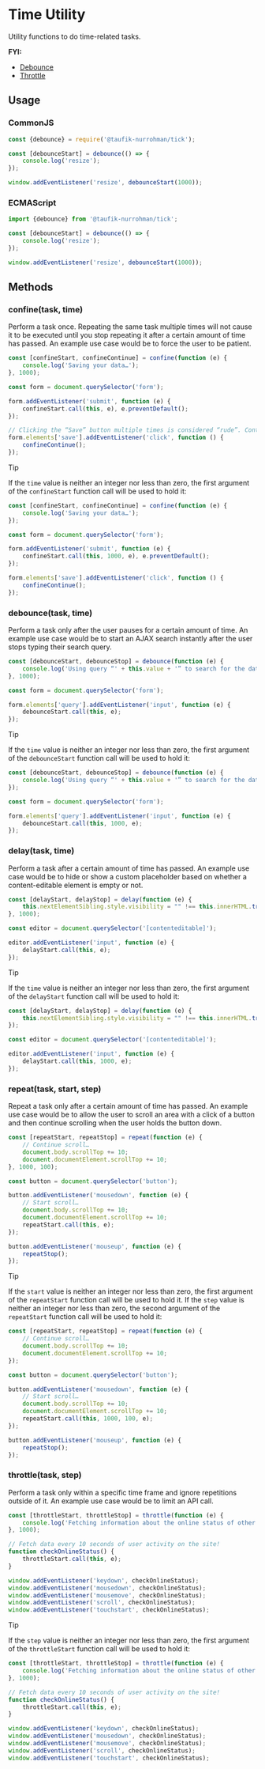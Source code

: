 Time Utility
============

Utility functions to do time-related tasks.

**FYI:**

 - [Debounce](https://developer.mozilla.org/en-US/docs/Glossary/Debounce)
 - [Throttle](https://developer.mozilla.org/en-US/docs/Glossary/Throttle)

Usage
-----

### CommonJS

~~~ js
const {debounce} = require('@taufik-nurrohman/tick');

const [debounceStart] = debounce(() => {
    console.log('resize');
});

window.addEventListener('resize', debounceStart(1000));
~~~

### ECMAScript

~~~ js
import {debounce} from '@taufik-nurrohman/tick';

const [debounceStart] = debounce(() => {
    console.log('resize');
});

window.addEventListener('resize', debounceStart(1000));
~~~

Methods
-------

### confine(task, time)

Perform a task once. Repeating the same task multiple times will not cause it to be executed until you stop repeating it
after a certain amount of time has passed. An example use case would be to force the user to be patient.

~~~ js
const [confineStart, confineContinue] = confine(function (e) {
    console.log('Saving your data…');
}, 1000);

const form = document.querySelector('form');

form.addEventListener('submit', function (e) {
    confineStart.call(this, e), e.preventDefault();
});

// Clicking the “Save” button multiple times is considered “rude”. Continue the restriction!
form.elements['save'].addEventListener('click', function () {
    confineContinue();
});
~~~

> [!TIP]
>
> If the `time` value is neither an integer nor less than zero, the first argument of the `confineStart` function call
> will be used to hold it:
>
> ~~~ js
> const [confineStart, confineContinue] = confine(function (e) {
>     console.log('Saving your data…');
> });
>
> const form = document.querySelector('form');
>
> form.addEventListener('submit', function (e) {
>     confineStart.call(this, 1000, e), e.preventDefault();
> });
>
> form.elements['save'].addEventListener('click', function () {
>     confineContinue();
> });
> ~~~

### debounce(task, time)

Perform a task only after the user pauses for a certain amount of time. An example use case would be to start an AJAX
search instantly after the user stops typing their search query.

~~~ js
const [debounceStart, debounceStop] = debounce(function (e) {
    console.log('Using query “' + this.value + '” to search for the data you want…');
}, 1000);

const form = document.querySelector('form');

form.elements['query'].addEventListener('input', function (e) {
    debounceStart.call(this, e);
});
~~~

> [!TIP]
>
> If the `time` value is neither an integer nor less than zero, the first argument of the `debounceStart` function call
> will be used to hold it:
>
> ~~~ js
> const [debounceStart, debounceStop] = debounce(function (e) {
>     console.log('Using query “' + this.value + '” to search for the data you want…');
> });
>
> const form = document.querySelector('form');
>
> form.elements['query'].addEventListener('input', function (e) {
>     debounceStart.call(this, 1000, e);
> });
> ~~~

### delay(task, time)

Perform a task after a certain amount of time has passed. An example use case would be to hide or show a custom
placeholder based on whether a content-editable element is empty or not.

~~~ js
const [delayStart, delayStop] = delay(function (e) {
    this.nextElementSibling.style.visibility = "" !== this.innerHTML.trim() ? 'hidden' : "";
}, 1000);

const editor = document.querySelector('[contenteditable]');

editor.addEventListener('input', function (e) {
    delayStart.call(this, e);
});
~~~

> [!TIP]
>
> If the `time` value is neither an integer nor less than zero, the first argument of the `delayStart` function call
> will be used to hold it:
>
> ~~~ js
> const [delayStart, delayStop] = delay(function (e) {
>     this.nextElementSibling.style.visibility = "" !== this.innerHTML.trim() ? 'hidden' : "";
> });
>
> const editor = document.querySelector('[contenteditable]');
>
> editor.addEventListener('input', function (e) {
>     delayStart.call(this, 1000, e);
> });
> ~~~

### repeat(task, start, step)

Repeat a task only after a certain amount of time has passed. An example use case would be to allow the user to scroll
an area with a click of a button and then continue scrolling when the user holds the button down.

~~~ js
const [repeatStart, repeatStop] = repeat(function (e) {
    // Continue scroll…
    document.body.scrollTop += 10;
    document.documentElement.scrollTop += 10;
}, 1000, 100);

const button = document.querySelector('button');

button.addEventListener('mousedown', function (e) {
    // Start scroll…
    document.body.scrollTop += 10;
    document.documentElement.scrollTop += 10;
    repeatStart.call(this, e);
});

button.addEventListener('mouseup', function (e) {
    repeatStop();
});
~~~

> [!TIP]
>
> If the `start` value is neither an integer nor less than zero, the first argument of the `repeatStart` function call
> will be used to hold it. If the `step` value is neither an integer nor less than zero, the second argument of the
> `repeatStart` function call will be used to hold it:
>
> ~~~ js
> const [repeatStart, repeatStop] = repeat(function (e) {
>     // Continue scroll…
>     document.body.scrollTop += 10;
>     document.documentElement.scrollTop += 10;
> });
>
> const button = document.querySelector('button');
> 
> button.addEventListener('mousedown', function (e) {
>     // Start scroll…
>     document.body.scrollTop += 10;
>     document.documentElement.scrollTop += 10;
>     repeatStart.call(this, 1000, 100, e);
> });
>
> button.addEventListener('mouseup', function (e) {
>     repeatStop();
> });
> ~~~

### throttle(task, step)

Perform a task only within a specific time frame and ignore repetitions outside of it. An example use case would be to
limit an API call.

~~~ js
const [throttleStart, throttleStop] = throttle(function (e) {
    console.log('Fetching information about the online status of other users…');
}, 1000);

// Fetch data every 10 seconds of user activity on the site!
function checkOnlineStatus() {
    throttleStart.call(this, e);
}

window.addEventListener('keydown', checkOnlineStatus);
window.addEventListener('mousedown', checkOnlineStatus);
window.addEventListener('mousemove', checkOnlineStatus);
window.addEventListener('scroll', checkOnlineStatus);
window.addEventListener('touchstart', checkOnlineStatus);
~~~

> [!TIP]
>
> If the `step` value is neither an integer nor less than zero, the first argument of the `throttleStart` function call
> will be used to hold it:
>
> ~~~ js
> const [throttleStart, throttleStop] = throttle(function (e) {
>     console.log('Fetching information about the online status of other users…');
> }, 1000);
>
> // Fetch data every 10 seconds of user activity on the site!
> function checkOnlineStatus() {
>     throttleStart.call(this, e);
> }
>
> window.addEventListener('keydown', checkOnlineStatus);
> window.addEventListener('mousedown', checkOnlineStatus);
> window.addEventListener('mousemove', checkOnlineStatus);
> window.addEventListener('scroll', checkOnlineStatus);
> window.addEventListener('touchstart', checkOnlineStatus);
> ~~~